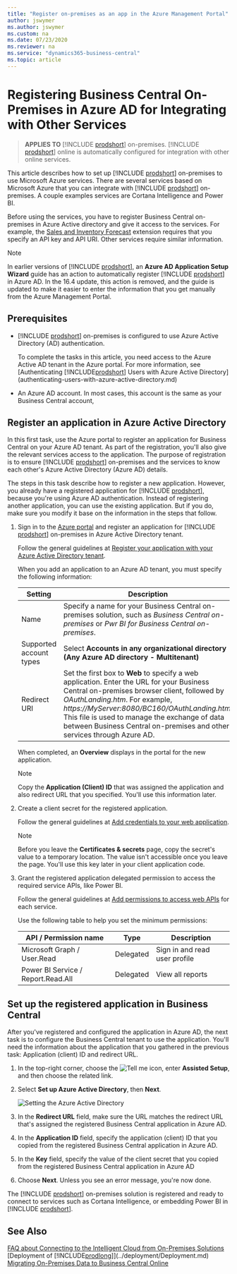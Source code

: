 ```yaml
---
title: "Register on-premises as an app in the Azure Management Portal"
author: jswymer
ms.author: jswymer
ms.custom: na
ms.date: 07/23/2020
ms.reviewer: na
ms.service: "dynamics365-business-central"
ms.topic: article
---
```


# Registering Business Central On-Premises in Azure AD for Integrating with Other Services

> **APPLIES TO** [!INCLUDE [prodshort](../developer/includes/prodshort.md)] on-premises. [!INCLUDE [prodshort](../developer/includes/prodshort.md)] online is automatically configured for integration with other online services.

This article describes how to set up [!INCLUDE [prodshort](../developer/includes/prodshort.md)] on-premises to use Microsoft Azure services. There are several services based on Microsoft Azure that you can integrate with [!INCLUDE [prodshort](../developer/includes/prodshort.md)] on-premises. A couple examples services are Cortana Intelligence and Power BI.

Before using the services, you have to register Business Central on-premises in Azure Active directory and give it access to the services. For example, the [Sales and Inventory Forecast](ui-extensions-sales-forecast.md) extension requires that you specify an API key and API URI. Other services require similar information.

> [!NOTE]
> In earlier versions of [!INCLUDE [prodshort](../developer/includes/prodshort.md)], an **Azure AD Application Setup Wizard** guide has an action to automatically register [!INCLUDE [prodshort](../developer/includes/prodshort.md)] in Azure AD. In the 16.4 update, this action is removed, and the guide is updated to make it easier to enter the information that you get manually from the Azure Management Portal.

## Prerequisites

- [!INCLUDE [prodshort](../developer/includes/prodshort.md)] on-premises is configured to use Azure Active Directory (AD) authentication.

    To complete the tasks in this article, you need access to the Azure Active AD tenant in the Azure portal. For more information, see [Authenticating [!INCLUDE[prodshort](../developer/includes/prodshort.md)] Users with Azure Active Directory](authenticating-users-with-azure-active-directory.md)
- An Azure AD account.
    In most cases, this account is the same as your Business Central account,

## Register an application in Azure Active Directory

In this first task, use the Azure portal to register an application for Business Central on your Azure AD tenant. As part of the registration, you'll also give the relevant services access to the application. The purpose of registration is to ensure [!INCLUDE [prodshort](../developer/includes/prodshort.md)] on-premises and the services to know each other's Azure Active Directory (Azure AD) details.

The steps in this task describe how to register a new application. However, you already have a registered application for [!INCLUDE [prodshort](../developer/includes/prodshort.md)], because you're using Azure AD authentication. Instead of registering another application, you can use the existing application. But if you do, make sure you modify it base on the information in the steps that follow. 

1. Sign in to the [Azure portal](https://portal.azure.com) and register an application for [!INCLUDE [prodshort](../developer/includes/prodshort.md)] on-premises in Azure Active Directory tenant.

    Follow the general guidelines at [Register your application with your Azure Active Directory tenant](/azure/active-directory/active-directory-app-registration).

    When you add an application to an Azure AD tenant, you must specify the following information:

    |Setting|Description|
    |-------|-----------|
    |Name|Specify a name for your Business Central on-premises solution, such as *Business Central on-premises* or *Pwr BI for Business Central on-premises*. |
    |Supported account types| Select <strong>Accounts in any organizational directory (Any Azure AD directory - Multitenant)</strong> |
    |Redirect URI|Set the first box to **Web** to specify a web application. Enter the URL for your Business Central on-premises browser client, followed by *OAuthLanding.htm*. For example, *https://MyServer:8080/BC160/OAuthLanding.htm*. This file is used to manage the exchange of data between Business Central on-premises and other services through Azure AD.|

    When completed, an **Overview** displays in the portal for the new application.

    >[!NOTE]
    > Copy the **Application (Client) ID** that was assigned the application and also redirect URL that you specified. You'll use this information later.
2. Create a client secret for the registered application.

    Follow the general guidelines at [Add credentials to your web application](https://docs.microsoft.com/en-us//azure/active-directory/develop/quickstart-configure-app-access-web-apis#add-credentials-to-your-web-application).

    <!--
    1. From the application's **Overview** page, select **Certificates & secrets**, and then **New client secret**.
    2. Specify a description and expiration option.
    3. Select **Add** to generate the key.

    4. Copy the key value to a temporary location. You'll use this key later in your client application code. The key isn't accessible once you leave the  **Certificates & secrets** page.
    --> 

    >[!NOTE]
    > Before you leave the **Certificates & secrets** page, copy the secret's value to a temporary location. The value isn't accessible once you leave the page. You'll use this key later in your client application code.

3. Grant the registered application delegated permission to access the required service APIs, like Power BI.

    Follow the general guidelines at [Add permissions to access web APIs](https://docs.microsoft.com/en-us/azure/active-directory/develop/quickstart-configure-app-access-web-apis#add-permissions-to-access-web-apis) for each service.

    Use the following table to help you set the minimum permissions:

    |API / Permission name|Type|Description|
    |---------------------|----|-----------|
    |Microsoft Graph / User.Read|Delegated|Sign in and read user profile|
    |Power BI Service / Report.Read.All|Delegated|View all reports|


<!--temporary notice-->


<!--
## To register Business Central on-premises in the Azure Management Portal

1. Log in to the Azure Management Portal at [https://portal.azure.com](https://portal.azure.com).
    If you are not familiar with the Azure Management Portal, you can find guidance in the [Azure documentation library](https://docs.microsoft.com/azure/).
2. In the left navigation pane, choose **More services**, and then choose **App registrations**.
3. In the top menu, choose **Add**, and then, in the **Create pane**, fill in the fields with the following information:
   - **Name**: Specify a name for your [!INCLUDE [prodshort](../developer/includes/prodshort.md)] on-premises solution, such as *Business Central on-premises*.
   - **Application Type**: Choose **Web app\* \/ API**.
   - **Sign-on URL**: Enter the URL for your [!INCLUDE [prodshort](../developer/includes/prodshort.md)] browser client, such as `https://MyServer:8080/BC160/WebClient/OAuthLanding.htm`.
       The OAuthLanding.htm file is a file that helps manage the exchange of data between [!INCLUDE [prodshort](../developer/includes/prodshort.md)] and other services through Azure AD.
4. Choose the **Create** button.
    This adds your [!INCLUDE [prodshort](../developer/includes/prodshort.md)] to the **App registrations pane**, so you can now add settings to it.
5. In the **App registrations list**, choose your new app. If this does not open the **Settings** pane, you should see an action to open **Settings**.
6. In the **Settings** pane, in the **API Access** section, choose **Keys**.
7. In the **Keys** pane, specify a description and when you want to let the key expire, and then choose **Save**.
8. Copy the generated key to a temporary location - you will need it in the next procedure.
9. In the **API Access** section, choose **Required Permissions**.
    - Add delegated permissions to view all reports to the Power BI Service
    - Add delegated permissions to Sign In and read user profile to Windows Azure Active Directory
    - Repeat for other services that you want to grant access to your Business Central on-premises solution
10. Close the **Settings** pane, and then, in the **Essentials** pane, copy the value of the **Application ID** to a temporary location.

You have now registered your Business Central on-premises solution in the Azure Management Portal, you have given access to the relevant services, and you have extracted the information that you need in [!INCLUDE [prodshort](../developer/includes/prodshort.md)].  

## To add the information to Business Central

1. In the top right corner, choose the ![Tell me](../developer/media/search-icon.png "Tell me what you want to do") icon, enter **Set Up Azure Active Directory**, and then choose the related link.
2. In the wizard, choose **Next**.  
3. In the **Client ID** field, specify the content that you copied from the **Application ID** field earlier.
4. In the **Secret Key** field, specify the content that you copied from the **Keys** pane earlier.
5. Choose **Next**. Unless you see an error message, you are now done.

Your [!INCLUDE [prodshort](../developer/includes/prodshort.md)] on-premises solution is registered and ready to connect to services such as Cortana Intelligence, or embedding Power BI in [!INCLUDE [prodshort](../developer/includes/prodshort.md)].  

-->
## Set up the registered application in Business Central

After you've registered and configured the application in Azure AD, the next task is to configure the Business Central tenant to use the application. You'll need the information about the application that you gathered in the previous task: Application (client) ID and redirect URL.

1. In the top-right corner, choose the ![Tell me](../developer/media/search-icon.png "Tell me what you want to do") icon, enter **Assisted Setup**, and then choose the related link.
2. Select **Set up Azure Active Directory**, then **Next**.

    ![Setting the Azure Active Directory](media/set-up-azure-ad.png)
3. In the **Redirect URL** field, make sure the URL matches the redirect URL that's assigned the registered Business Central application in Azure AD.
3. In the **Application ID** field, specify the application (client) ID that you copied from the registered Business Central application in Azure AD.
4. In the **Key** field, specify the value of the client secret that you copied from the registered Business Central application in Azure AD
5. Choose **Next**. Unless you see an error message, you're now done.

The [!INCLUDE [prodshort](../developer/includes/prodshort.md)] on-premises solution is registered and ready to connect to services such as Cortana Intelligence, or embedding Power BI in [!INCLUDE [prodshort](../developer/includes/prodshort.md)].  


## See Also

[FAQ about Connecting to the Intelligent Cloud from On-Premises Solutions](FAQ-Intelligent-Cloud.md)  
[Deployment of [!INCLUDE[prodlong](../developer/includes/prodlong.md)]](../deployment/Deployment.md)  
[Migrating On-Premises Data to Business Central Online](migrate-data.md)  
